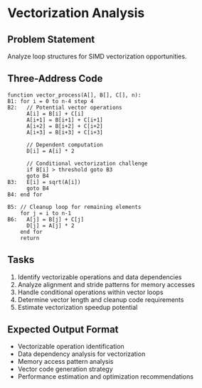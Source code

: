 # Vectorization Analysis

## Problem Statement
Analyze loop structures for SIMD vectorization opportunities.

## Three-Address Code
```
function vector_process(A[], B[], C[], n):
B1: for i = 0 to n-4 step 4
B2:   // Potential vector operations
      A[i] = B[i] + C[i]
      A[i+1] = B[i+1] + C[i+1]
      A[i+2] = B[i+2] + C[i+2]
      A[i+3] = B[i+3] + C[i+3]

      // Dependent computation
      D[i] = A[i] * 2

      // Conditional vectorization challenge
      if B[i] > threshold goto B3
      goto B4
B3:   E[i] = sqrt(A[i])
      goto B4
B4: end for

B5: // Cleanup loop for remaining elements
    for j = i to n-1
B6:   A[j] = B[j] + C[j]
      D[j] = A[j] * 2
    end for
    return
```

## Tasks
1. Identify vectorizable operations and data dependencies
2. Analyze alignment and stride patterns for memory accesses
3. Handle conditional operations within vector loops
4. Determine vector length and cleanup code requirements
5. Estimate vectorization speedup potential

## Expected Output Format
- Vectorizable operation identification
- Data dependency analysis for vectorization
- Memory access pattern analysis
- Vector code generation strategy
- Performance estimation and optimization recommendations